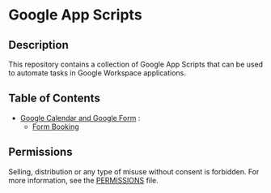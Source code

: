 # Google App Scripts

## Description
This repository contains a collection of Google App Scripts that can be used to automate tasks in Google Workspace applications.

## Table of Contents
- [Google Calendar and Google Form](src/google-calendar-and-google-form) :
  - [Form Booking](src/google-calendar-and-google-form/form-booking/README.md)

## Permissions
Selling, distribution or any type of misuse without consent is forbidden. For more information, see the [PERMISSIONS](PERMISSIONS.md) file.